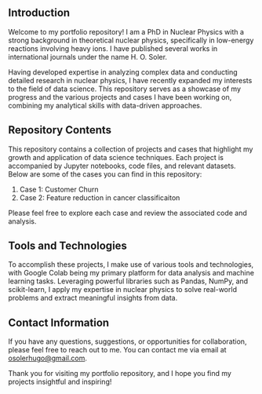 </h1><h2>Introduction</h2><p>

<p>Welcome to my portfolio repository! I am a PhD in Nuclear Physics with a strong background in theoretical nuclear physics, specifically in low-energy reactions involving heavy ions. I have published several works in international journals under the name H. O. Soler.</p><p>Having developed expertise in analyzing complex data and conducting detailed research in nuclear physics, I have recently expanded my interests to the field of data science. This repository serves as a showcase of my progress and the various projects and cases I have been working on, combining my analytical skills with data-driven approaches.</p> </p>

<h2>Repository Contents</h2><p>This repository contains a collection of projects and cases that highlight my growth and application of data science techniques. Each project is accompanied by Jupyter notebooks, code files, and relevant datasets. Below are some of the cases you can find in this repository:</p><ol><li>Case 1: Customer Churn</li><li>Case 2: Feature reduction in cancer classificaiton</li></ol><p>Please feel free to explore each case and review the associated code and analysis.</p>

<h2>Tools and Technologies</h2><p>To accomplish these projects, I make use of various tools and technologies, with Google Colab being my primary platform for data analysis and machine learning tasks. Leveraging powerful libraries such as Pandas, NumPy, and scikit-learn, I apply my expertise in nuclear physics to solve real-world problems and extract meaningful insights from data.</p><h2>Contact Information</h2><p>If you have any questions, suggestions, or opportunities for collaboration, please feel free to reach out to me. You can contact me via email at <a href="mailto:osolerhugo@gmail.com" target="_new">osolerhugo@gmail.com</a>.</p><p>Thank you for visiting my portfolio repository, and I hope you find my projects insightful and inspiring!</p>
